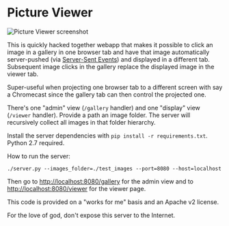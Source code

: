 Picture Viewer
==============

![Picture Viewer screenshot](http://i.imgur.com/VHwKSt0.png)

This is quickly hacked together webapp that makes it possible to click an image
in a gallery in one browser tab and have that image automatically server-pushed
(via [Server-Sent Events](http://dev.w3.org/html5/eventsource/)) and displayed
in a different tab. Subsequent image clicks in the gallery replace the displayed
image in the viewer tab.

Super-useful when projecting one browser tab to a different screen with say a
Chromecast since the gallery tab can then control the projected one.

There's one "admin" view (`/gallery` handler) and one "display" view
(`/viewer` handler). Provide a path an image folder. The server will recursively
collect all images in that folder hierarchy.

Install the server dependencies with `pip install -r requirements.txt`. Python
2.7 required.

How to run the server:

```shell
./server.py --images_folder=./test_images --port=8080 --host=localhost
```

Then go to <http://localhost:8080/gallery> for the admin view and to
<http://localhost:8080/viewer> for the viewer page.

This code is provided on a "works for me" basis and an Apache v2 license.

For the love of god, don't expose this server to the Internet.
